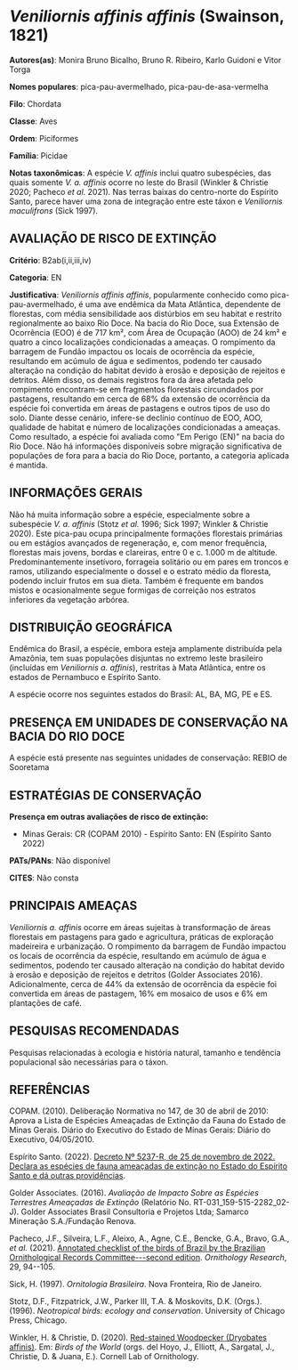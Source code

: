 # *Veniliornis affinis affinis* (Swainson, 1821)

**Autores(as)**: Monira Bruno Bicalho, Bruno R. Ribeiro, Karlo Guidoni e Vitor Torga

**Nomes populares**: pica-pau-avermelhado, pica-pau-de-asa-vermelha

**Filo**: Chordata

**Classe**: Aves

**Ordem**: Piciformes

**Família**: Picidae

**Notas taxonômicas**: A espécie *V. affinis* inclui quatro subespécies, das quais somente *V. a. affinis* ocorre no leste do Brasil (Winkler & Christie 2020; Pacheco *et al.* 2021). Nas terras baixas do centro-norte do Espírito Santo, parece haver uma zona de integração entre este táxon e *Veniliornis maculifrons* (Sick 1997).

## AVALIAÇÃO DE RISCO DE EXTINÇÃO

**Critério**: B2ab(i,ii,iii,iv)

**Categoria**: EN

**Justificativa**: *Veniliornis affinis affinis*, popularmente conhecido como pica-pau-avermelhado, é uma ave endêmica da Mata Atlântica, dependente de florestas, com média sensibilidade aos distúrbios em seu habitat e restrito regionalmente ao baixo Rio Doce. Na bacia do Rio Doce, sua Extensão de Ocorrência (EOO) é de 717 km², com Área de Ocupação (AOO) de 24 km² e quatro a cinco localizações condicionadas a ameaças. O rompimento da barragem de Fundão impactou os locais de ocorrência da espécie, resultando em acúmulo de água e sedimentos, podendo ter causado alteração na condição do habitat devido à erosão e deposição de rejeitos e detritos. Além disso, os demais registros fora da área afetada pelo rompimento encontram-se em fragmentos florestais circundados por pastagens, resultando em cerca de 68% da extensão de ocorrência da espécie foi convertida em áreas de pastagens e outros tipos de uso do solo. Diante desse cenário, infere-se declínio
contínuo de EOO, AOO, qualidade de habitat e número de localizações condicionadas a ameaças. Como resultado, a espécie foi avaliada como "Em Perigo (EN)" na bacia do Rio Doce. Não há informações disponíveis sobre migração significativa de populações de fora para a bacia do Rio Doce, portanto, a categoria aplicada é mantida.

## INFORMAÇÕES GERAIS

Não há muita informação sobre a espécie, especialmente sobre a subespécie *V. a. affinis* (Stotz *et al.* 1996; Sick 1997; Winkler & Christie 2020). Este pica-pau ocupa principalmente formações florestais primárias ou em estágios avançados de regeneração, e, com menor frequência, florestas mais jovens, bordas e clareiras, entre 0 e c. 1.000 m de altitude. Predominantemente insetívoro, forrageia solitário ou em pares em troncos e ramos, utilizando especialmente o dossel e o estrato médio da floresta, podendo incluir frutos em sua dieta. Também é frequente em bandos mistos e ocasionalmente segue formigas de correição nos estratos inferiores da vegetação arbórea.

## DISTRIBUIÇÃO GEOGRÁFICA

Endêmica do Brasil, a espécie, embora esteja amplamente distribuída pela Amazônia, tem suas populações disjuntas no extremo leste brasileiro (incluídas em *Veniliornis a. affinis*), restritas à Mata Atlântica, entre os estados de Pernambuco e Espírito Santo.

A espécie ocorre nos seguintes estados do Brasil: AL, BA, MG, PE e ES.

## PRESENÇA EM UNIDADES DE CONSERVAÇÃO NA BACIA DO RIO DOCE

A espécie está presente nas seguintes unidades de conservação: REBIO de Sooretama

## ESTRATÉGIAS DE CONSERVAÇÃO

**Presença em outras avaliações de risco de extinção:**

-   Minas Gerais: CR (COPAM 2010) -   Espírito Santo: EN (Espírito Santo 2022)

**PATs/PANs**: Não disponível

**CITES**: Não consta

## PRINCIPAIS AMEAÇAS

*Veniliornis a. affinis* ocorre em áreas sujeitas à transformação de áreas florestais em pastagens para gado e agricultura, práticas de exploração madeireira e urbanização. O rompimento da barragem de Fundão impactou os locais de ocorrência da espécie, resultando em acúmulo de água e sedimentos, podendo ter causado alteração na condição do habitat devido à erosão e deposição de rejeitos e detritos (Golder Associates 2016). Adicionalmente, cerca de 44% da extensão de ocorrência da espécie foi convertida em áreas de pastagem, 16% em mosaico de usos e 6% em plantações de café.

## PESQUISAS RECOMENDADAS

Pesquisas relacionadas à ecologia e história natural, tamanho e tendência populacional são necessárias para o táxon.

## REFERÊNCIAS

COPAM. (2010). Deliberação Normativa no 147, de 30 de abril de 2010: Aprova a Lista de Espécies Ameaçadas de Extinção da Fauna do Estado de Minas Gerais. Diário do Executivo do Estado de Minas Gerais: Diário do Executivo, 04/05/2010.

Espírito Santo. (2022). [Decreto Nº 5237-R, de 25 de novembro de 2022.  Declara as espécies de fauna ameaçadas de extinção no Estado do Espírito Santo e dá outras providências](https://iema.es.gov.br/Media/iema/FAUNA/Decreto%205237-R_2022_25-Nov%20-%20Fauna%20(s-peixes)%20-%20Lista%20de%20Esp%C3%A9cies%20Amea%C3%A7adas%20de%20Extin%C3%A7%C3%A3o.pdf).

Golder Associates. (2016). *Avaliação de Impacto Sobre as Espécies Terrestres Ameaçadas de Extinção* (Relatório No.  RT-031_159-515-2282_02-J). Golder Associates Brasil Consultoria e Projetos Ltda; Samarco Mineração S.A./Fundação Renova.

Pacheco, J.F., Silveira, L.F., Aleixo, A., Agne, C.E., Bencke, G.A., Bravo, G.A., *et al.* (2021). [Annotated checklist of the birds of Brazil by the Brazilian Ornithological Records Committee---second edition](https://doi.org/10.1007/s43388-021-00058-x). *Ornithology Research*, 29, 94--105.

Sick, H. (1997). *Ornitologia Brasileira*. Nova Fronteira, Rio de Janeiro.

Stotz, D.F., Fitzpatrick, J.W., Parker III, T.A. & Moskovits, D.K.  (Orgs.). (1996). *Neotropical birds: ecology and conservation*.  University of Chicago Press, Chicago.

Winkler, H. & Christie, D. (2020). [Red-stained Woodpecker (Dryobates affinis)](https://doi.org/10.2173/bow.reswoo1.01). Em: *Birds of the World* (orgs. del Hoyo, J., Elliott, A., Sargatal, J., Christie, D. & Juana, E.). Cornell Lab of Ornithology.
